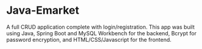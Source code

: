 # Java-Emarket
A full CRUD application complete with login/registration. This app was built using Java, Spring Boot and MySQL Workbench for the backend, Bcrypt for password encryption, and HTML/CSS/Javascript for the frontend.
